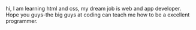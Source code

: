 hi, I am learning html and css, my dream job is web and app developer.
Hope you guys-the big guys at coding can teach me how to be a excellent programmer.
